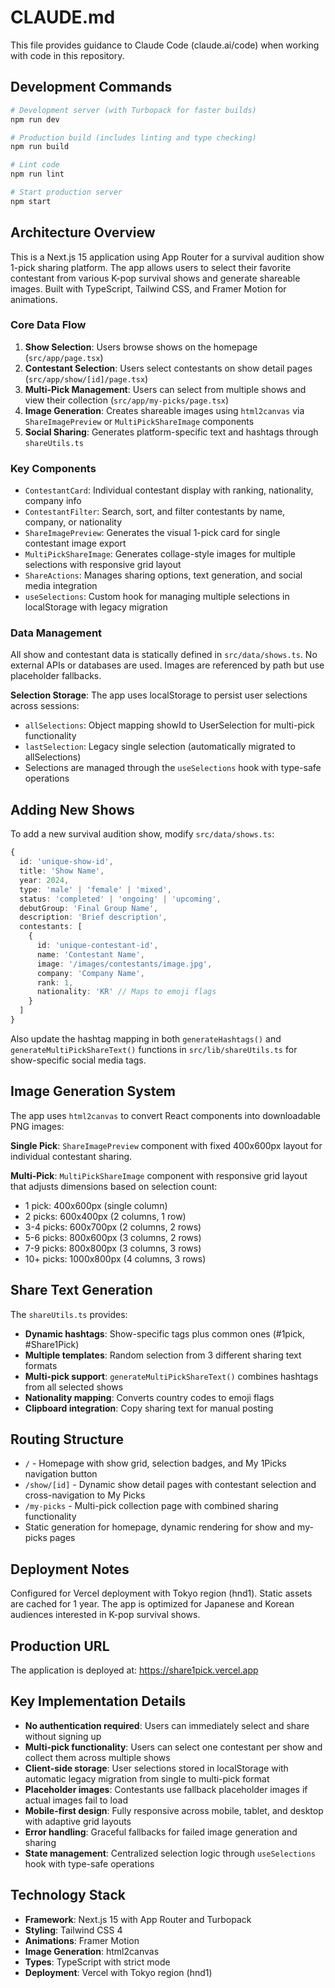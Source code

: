 # CLAUDE.md

This file provides guidance to Claude Code (claude.ai/code) when working with code in this repository.

## Development Commands

```bash
# Development server (with Turbopack for faster builds)
npm run dev

# Production build (includes linting and type checking)
npm run build

# Lint code
npm run lint

# Start production server
npm start
```

## Architecture Overview

This is a Next.js 15 application using App Router for a survival audition show 1-pick sharing platform. The app allows users to select their favorite contestant from various K-pop survival shows and generate shareable images. Built with TypeScript, Tailwind CSS, and Framer Motion for animations.

### Core Data Flow
1. **Show Selection**: Users browse shows on the homepage (`src/app/page.tsx`)
2. **Contestant Selection**: Users select contestants on show detail pages (`src/app/show/[id]/page.tsx`)
3. **Multi-Pick Management**: Users can select from multiple shows and view their collection (`src/app/my-picks/page.tsx`)
4. **Image Generation**: Creates shareable images using `html2canvas` via `ShareImagePreview` or `MultiPickShareImage` components
5. **Social Sharing**: Generates platform-specific text and hashtags through `shareUtils.ts`

### Key Components
- `ContestantCard`: Individual contestant display with ranking, nationality, company info
- `ContestantFilter`: Search, sort, and filter contestants by name, company, or nationality
- `ShareImagePreview`: Generates the visual 1-pick card for single contestant image export
- `MultiPickShareImage`: Generates collage-style images for multiple selections with responsive grid layout
- `ShareActions`: Manages sharing options, text generation, and social media integration
- `useSelections`: Custom hook for managing multiple selections in localStorage with legacy migration

### Data Management
All show and contestant data is statically defined in `src/data/shows.ts`. No external APIs or databases are used. Images are referenced by path but use placeholder fallbacks.

**Selection Storage**: The app uses localStorage to persist user selections across sessions:
- `allSelections`: Object mapping showId to UserSelection for multi-pick functionality
- `lastSelection`: Legacy single selection (automatically migrated to allSelections)
- Selections are managed through the `useSelections` hook with type-safe operations

## Adding New Shows

To add a new survival audition show, modify `src/data/shows.ts`:

```typescript
{
  id: 'unique-show-id',
  title: 'Show Name',
  year: 2024,
  type: 'male' | 'female' | 'mixed',
  status: 'completed' | 'ongoing' | 'upcoming',
  debutGroup: 'Final Group Name',
  description: 'Brief description',
  contestants: [
    {
      id: 'unique-contestant-id',
      name: 'Contestant Name',
      image: '/images/contestants/image.jpg',
      company: 'Company Name',
      rank: 1,
      nationality: 'KR' // Maps to emoji flags
    }
  ]
}
```

Also update the hashtag mapping in both `generateHashtags()` and `generateMultiPickShareText()` functions in `src/lib/shareUtils.ts` for show-specific social media tags.

## Image Generation System

The app uses `html2canvas` to convert React components into downloadable PNG images:

**Single Pick**: `ShareImagePreview` component with fixed 400x600px layout for individual contestant sharing.

**Multi-Pick**: `MultiPickShareImage` component with responsive grid layout that adjusts dimensions based on selection count:
- 1 pick: 400x600px (single column)
- 2 picks: 600x400px (2 columns, 1 row)
- 3-4 picks: 600x700px (2 columns, 2 rows)
- 5-6 picks: 800x600px (3 columns, 2 rows)
- 7-9 picks: 800x800px (3 columns, 3 rows)
- 10+ picks: 1000x800px (4 columns, 3 rows)

## Share Text Generation

The `shareUtils.ts` provides:
- **Dynamic hashtags**: Show-specific tags plus common ones (#1pick, #Share1Pick)
- **Multiple templates**: Random selection from 3 different sharing text formats
- **Multi-pick support**: `generateMultiPickShareText()` combines hashtags from all selected shows
- **Nationality mapping**: Converts country codes to emoji flags
- **Clipboard integration**: Copy sharing text for manual posting

## Routing Structure

- `/` - Homepage with show grid, selection badges, and My 1Picks navigation button
- `/show/[id]` - Dynamic show detail pages with contestant selection and cross-navigation to My Picks
- `/my-picks` - Multi-pick collection page with combined sharing functionality
- Static generation for homepage, dynamic rendering for show and my-picks pages

## Deployment Notes

Configured for Vercel deployment with Tokyo region (hnd1). Static assets are cached for 1 year. The app is optimized for Japanese and Korean audiences interested in K-pop survival shows.

## Production URL

The application is deployed at: https://share1pick.vercel.app

## Key Implementation Details

- **No authentication required**: Users can immediately select and share without signing up
- **Multi-pick functionality**: Users can select one contestant per show and collect them across multiple shows
- **Client-side storage**: User selections stored in localStorage with automatic legacy migration from single to multi-pick format
- **Placeholder images**: Contestants use fallback placeholder images if actual images fail to load
- **Mobile-first design**: Fully responsive across mobile, tablet, and desktop with adaptive grid layouts
- **Error handling**: Graceful fallbacks for failed image generation and sharing
- **State management**: Centralized selection logic through `useSelections` hook with type-safe operations

## Technology Stack

- **Framework**: Next.js 15 with App Router and Turbopack
- **Styling**: Tailwind CSS 4
- **Animations**: Framer Motion
- **Image Generation**: html2canvas
- **Types**: TypeScript with strict mode
- **Deployment**: Vercel with Tokyo region (hnd1)